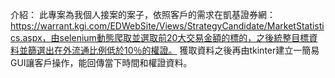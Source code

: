 介紹：
此專案為我個人接案的案子，依照客戶的需求在凱基證券網：https://warrant.kgi.com/EDWebSite/Views/StrategyCandidate/MarketStatistics.aspx，由selenium動態爬取並選取前20大交易金額的標的，之後統整目標資料並篩選出在外流通比例低於10％的權證。
獲取資料之後再由tkinter建立一簡易GUI讓客戶操作，能回傳當下時間和權證資料。
